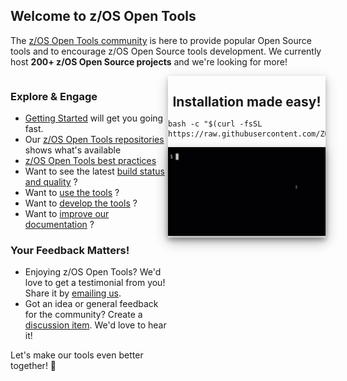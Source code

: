## Welcome to z/OS Open Tools

The [z/OS Open Tools community](https://github.com/ZOSOpenTools/meta/discussions) is here to provide popular Open Source tools and to encourage z/OS Open Source tools development. 
We currently host **200+ z/OS Open Source projects** and we're looking for more! 

<section class="layout">
<div style="float: right; box-shadow: 0 4px 8px 0 rgba(0, 0, 0, 0.2), 0 6px 20px 0 rgba(0, 0, 0, 0.19); width: 50%">

 <h2 align="center" style="margin-bottom:0px; padding-bottom:0px;">Installation made easy!</h2>

```
bash -c "$(curl -fsSL https://raw.githubusercontent.com/ZOSOpenTools/meta/HEAD/tools/zopen_install.sh)"
```

 <img src="images/demo.gif"  style="box-shadow: 0 4px 8px 0 rgba(0, 0, 0, 0.2), 0 6px 20px 0 rgba(0, 0, 0, 0.19);" />
</div>
<div class="grow1" style="float: left; width: 50%">

### Explore & Engage

* [Getting Started](/Guides/QuickStart.md) will get you going fast.
* Our [z/OS Open Tools repositories](https://github.com/ZOSOpenTools) shows what's available
* [z/OS Open Tools best practices](https://github.com/ZOSOpenTools) 
* Want to see the latest [build status and quality](Guides/../Latest.md) ?
* Want to [use the tools](/Guides/ThePackageManager.md) ?
* Want to [develop the tools](/Guides/developing.md) ?
* Want to [improve our documentation](./UpdateDocs.md) ?

### Your Feedback Matters!

* Enjoying z/OS Open Tools? We'd love to get a testimonial from you! Share it by [emailing us](mailto:fultonm@ca.ibm.com).
* Got an idea or general feedback for the community? Create a [discussion item](https://github.com/orgs/ZOSOpenTools/discussions). We'd love to hear it!

Let's make our tools even better together! 🌟

</div>
</section>

